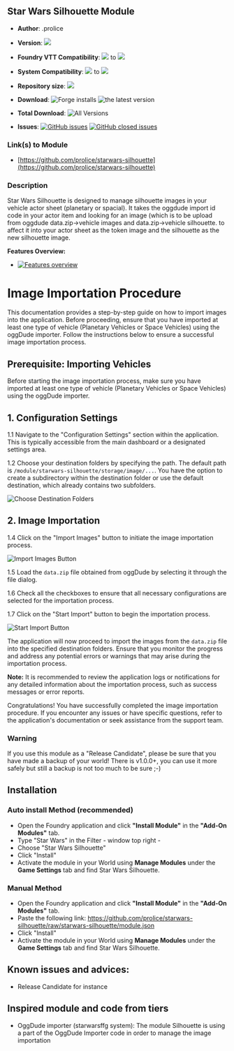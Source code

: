 
## Star Wars Silhouette Module

* **Author**: .prolice
* **Version**: ![](https://img.shields.io/github/v/release/prolice/starwars-silhouette?color=green&label=SW-Silhouette)
* **Foundry VTT Compatibility**: ![](https://img.shields.io/badge/Foundry-v10-informational) to ![](https://img.shields.io/badge/Foundry-v11.315-informational)

* **System Compatibility**: ![](https://img.shields.io/badge/Starwarsffg-v1.801-orange) to ![](https://img.shields.io/badge/Starwarsffg-v1.802-orange) 
* **Repository size**: ![](https://img.shields.io/github/repo-size/prolice/starwars-silhouette)
* **Download**: ![Forge installs](https://img.shields.io/badge/dynamic/json?label=Forge%20Installs&query=package.installs&suffix=%25&url=https%3A%2F%2Fforge-vtt.com%2Fapi%2Fbazaar%2Fpackage%2Fstarwars-silhouette)
				![the latest version](https://img.shields.io/github/downloads/prolice/starwars-silhouette/latest/total) 
				
* **Total Download**: ![All Versions](https://img.shields.io/github/downloads/prolice/starwars-silhouette/total) 
		
* **Issues**:
		[![GitHub issues](https://img.shields.io/github/issues/prolice/starwars-silhouette/bug.svg)](https://GitHub.com/prolice/starwars-silhouette/issues/)
		[![GitHub closed issues](https://img.shields.io/github/issues-closed-raw/prolice/starwars-silhouette/bug.svg)](https://GitHub.com/prolice/starwars-silhouette/issues-closed-raw/)
### Link(s) to Module
* [https://github.com/prolice/starwars-silhouette](https://github.com/prolice/starwars-silhouette)

### Description 
Star Wars Silhouette is designed to manage silhouette images in your vehicle actor sheet (planetary or spacial).
It takes the oggdude import id code in your actor item and looking for an image (which is to be upload from oggdude data.zip->vehicle images and data.zip->vehicle silhouette.
to affect it into your actor sheet as the token image and the silhouette as the new silhouette image.

**Features Overview:**
* [![Features overview](https://img.youtube.com/vi/l28kL0sw0fU/0.jpg)](https://youtu.be/l28kL0sw0fU)

# Image Importation Procedure

This documentation provides a step-by-step guide on how to import images into the application. Before proceeding, ensure that you have imported at least one type of vehicle (Planetary Vehicles or Space Vehicles) using the oggDude importer. Follow the instructions below to ensure a successful image importation process.

## Prerequisite: Importing Vehicles

Before starting the image importation process, make sure you have imported at least one type of vehicle (Planetary Vehicles or Space Vehicles) using the oggDude importer.

## 1. Configuration Settings

1.1 Navigate to the "Configuration Settings" section within the application. This is typically accessible from the main dashboard or a designated settings area.

1.2 Choose your destination folders by specifying the path. The default path is `/module/starwars-silhouette/storage/image/...`. You have the option to create a subdirectory within the destination folder or use the default destination, which already contains two subfolders.

![Choose Destination Folders](images/choose_destination.png)

## 2. Image Importation

1.4 Click on the "Import Images" button to initiate the image importation process.

![Import Images Button](images/import_images_button.png)

1.5 Load the `data.zip` file obtained from oggDude by selecting it through the file dialog.

1.6 Check all the checkboxes to ensure that all necessary configurations are selected for the importation process.

1.7 Click on the "Start Import" button to begin the importation process.

![Start Import Button](images/start_import_button.png)

The application will now proceed to import the images from the `data.zip` file into the specified destination folders. Ensure that you monitor the progress and address any potential errors or warnings that may arise during the importation process.

**Note:** It is recommended to review the application logs or notifications for any detailed information about the importation process, such as success messages or error reports.

Congratulations! You have successfully completed the image importation procedure. If you encounter any issues or have specific questions, refer to the application's documentation or seek assistance from the support team.


### Warning
If you use this module as a "Release Candidate", please be sure that you have made a backup of your world!
There is v1.0.0+, you can use it more safely but still a backup is not too much to be sure ;-)

## Installation
### Auto install Method (recommended)
* Open the Foundry application and click **"Install Module"** in the **"Add-On Modules"** tab.
* Type "Star Wars" in the Filter - window top right - 
* Choose "Star Wars Silhouette"
* Click "Install"
* Activate the module in your World using **Manage Modules** under the **Game Settings** tab and find Star Wars Silhouette.

### Manual Method
* Open the Foundry application and click **"Install Module"** in the **"Add-On Modules"** tab.
* Paste the following link: https://github.com/prolice/starwars-silhouette/raw/starwars-silhouette/module.json
* Click "Install" 
* Activate the module in your World using **Manage Modules** under the **Game Settings** tab and find Star Wars Silhouette.

## Known issues and advices:
* Release Candidate for instance

## Inspired module and code from tiers
* OggDude importer (starwarsffg system): The module Silhouette is using a part of the OggDude Importer code in order to manage the image importation

